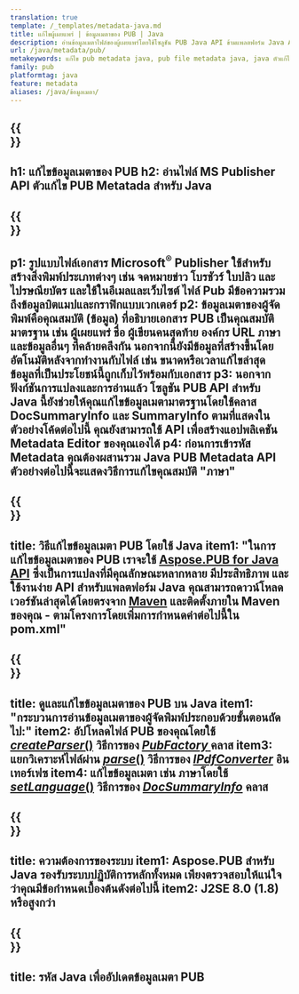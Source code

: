 ```yaml
---
translation: true
template: /_templates/metadata-java.md
title: แก้ไขผู้เผยแพร่ | ข้อมูลเมตาของ PUB | Java
description: อ่านข้อมูลเมตาไฟล์ของผู้เผยแพร่โดยใช้โซลูชัน PUB Java API ข้ามแพลตฟอร์ม Java API ภายในองค์กรช่วยให้คุณเข้าถึงคุณสมบัติ SummaryInfo และ DocSummaryInfo
url: /java/metadata/pub/
metakeywords: แก้ไข pub metadata java, pub file metadata java, java ตัวแก้ไขข้อมูลเมตาของผู้เผยแพร่, อ่านไฟล์ pub metadata java, อ่าน pub metadata java
family: pub
platformtag: java
feature: metadata
aliases: /java/ข้อมูลเมตา/
---
```


{{<section banner>}}
---
h1: แก้ไขข้อมูลเมตาของ PUB
h2: อ่านไฟล์ MS Publisher API ตัวแก้ไข PUB Metatada สำหรับ Java
---

{{<section overview>}}
---
p1: รูปแบบไฟล์เอกสาร Microsoft<sup>®</sup> Publisher ใช้สำหรับสร้างสิ่งพิมพ์ประเภทต่างๆ เช่น จดหมายข่าว โบรชัวร์ ใบปลิว และไปรษณียบัตร และใช้ในอีเมลและเว็บไซต์ ไฟล์ Pub มีข้อความรวมถึงข้อมูลบิตแมปและกราฟิกแบบเวกเตอร์
p2: ข้อมูลเมตาของผู้จัดพิมพ์คือคุณสมบัติ (ข้อมูล) ที่อธิบายเอกสาร PUB เป็นคุณสมบัติมาตรฐาน เช่น ผู้เผยแพร่ ชื่อ ผู้เขียนคนสุดท้าย องค์กร URL ภาษา และข้อมูลอื่นๆ ที่คล้ายคลึงกัน นอกจากนี้ยังมีข้อมูลที่สร้างขึ้นโดยอัตโนมัติหลังจากทำงานกับไฟล์ เช่น ขนาดหรือเวลาแก้ไขล่าสุด ข้อมูลที่เป็นประโยชน์นี้ถูกเก็บไว้พร้อมกับเอกสาร
p3: นอกจากฟังก์ชันการแปลงและการอ่านแล้ว โซลูชัน PUB API สำหรับ Java นี้ยังช่วยให้คุณแก้ไขข้อมูลเมตามาตรฐานโดยใช้คลาส DocSummaryInfo และ SummaryInfo ตามที่แสดงในตัวอย่างโค้ดต่อไปนี้ คุณยังสามารถใช้ API เพื่อสร้างแอปพลิเคชัน Metadata Editor ของคุณเองได้
p4: ก่อนการเข้ารหัส Metadata คุณต้องผสานรวม Java PUB Metadata API ตัวอย่างต่อไปนี้จะแสดงวิธีการแก้ไขคุณสมบัติ "ภาษา"
---

{{<section widget>}}
---
title: วิธีแก้ไขข้อมูลเมตา PUB โดยใช้ Java
item1: "ในการแก้ไขข้อมูลเมตาของ PUB เราจะใช้ [Aspose.PUB for Java API](https://products.aspose.com/pub/java/) ซึ่งเป็นการแปลงที่มีคุณลักษณะหลากหลาย มีประสิทธิภาพ และใช้งานง่าย API สำหรับแพลตฟอร์ม Java คุณสามารถดาวน์โหลดเวอร์ชันล่าสุดได้โดยตรงจาก [Maven](https://repository.aspose.com/pub/) และติดตั้งภายใน Maven ของคุณ - ตามโครงการโดยเพิ่มการกำหนดค่าต่อไปนี้ใน pom.xml"
---

{{<section feature1>}}
---
title: ดูและแก้ไขข้อมูลเมตาของ PUB บน Java
item1: "กระบวนการอ่านข้อมูลเมตาของผู้จัดพิมพ์ประกอบด้วยขั้นตอนถัดไป:"
item2: อัปโหลดไฟล์ PUB ของคุณโดยใช้ [*createParser*()](https://reference.aspose.com/pub/java/com.aspose.pub/PubFactory#createParser-java.lang.String-) วิธีการของ [*PubFactory* ](https://reference.aspose.com/pub/java/com.aspose.pub/PubFactory) คลาส
item3: แยกวิเคราะห์ไฟล์ผ่าน [*parse*()](https://reference.aspose.com/pub/java/com.aspose.pub/IPubParser#parse--) วิธีการของ [*IPdfConverter*](https://reference.aspose.com/pub/java/com.aspose.pub/IPubParser) อินเทอร์เฟซ
item4: แก้ไขข้อมูลเมตา เช่น ภาษาโดยใช้ [*setLanguage*()](https://reference.aspose.com/pub/java/com.aspose.pub/DocSummaryInfo#setLanguage-java.lang.String-) วิธีการของ [*DocSummaryInfo*](https://reference.aspose.com/pub/java/com.aspose.pub/DocSummaryInfo) คลาส
---

{{<section feature2>}}
---
title: ความต้องการของระบบ
item1: Aspose.PUB สำหรับ Java รองรับระบบปฏิบัติการหลักทั้งหมด เพียงตรวจสอบให้แน่ใจว่าคุณมีข้อกำหนดเบื้องต้นดังต่อไปนี้
item2: J2SE 8.0 (1.8) หรือสูงกว่า
---

{{<section codeexample>}}
---
title: รหัส Java เพื่ออัปเดตข้อมูลเมตา PUB
---